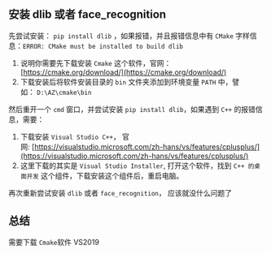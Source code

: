 
## 安装 dlib 或者 face_recognition

先尝试安装： `pip install dlib` ，如果报错，并且报错信息中有 `CMake` 字样信息：`ERROR: CMake must be installed to build dlib`

1.  说明你需要先下载安装 `Cmake` 这个软件，官网：[https://cmake.org/download/](https://cmake.org/download/)
2. 下载安装后将软件安装目录的 `bin` 文件夹添加到环境变量 `PATH` 中，譬如： `D:\AZ\cmake\bin`

然后重开一个 `cmd` 窗口，并尝试安装 `pip install dlib`，如果遇到 `C++` 的报错信息，需要：

1.  下载安装 `Visual Studio C++`， 官网: [https://visualstudio.microsoft.com/zh-hans/vs/features/cplusplus/](https://visualstudio.microsoft.com/zh-hans/vs/features/cplusplus/)
2.  这里下载的其实是 `Visual Studio Installer`, 打开这个软件，找到 `C++ 的桌面开发` 这个组件，下载安装这个组件后，重启电脑。

再次重新尝试安装 `dlib` 或者 `face_recognition`， 应该就没什么问题了

## 总结
需要下载
`Cmake`软件
VS2019


